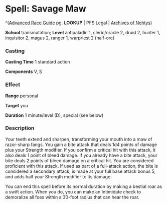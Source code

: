 # Spell: Savage Maw

^([Advanced Race Guide][ss-savage-maw] pg. **LOOKUP** | PFS Legal | [Archives of Nehtys][sn-savage-maw])

**School** transmutation; **Level** antipaladin 1, cleric/oracle 2, druid 2, hunter 1, inquisitor 2, magus 2, ranger 1, warpriest 2 (half-orc)

### Casting

**Casting Time** 1 standard action  

**Components** V, S

### Effect

**Range** personal  

**Target** you  

**Duration** 1 minute/level (D), special (see below)

### Description

Your teeth extend and sharpen, transforming your mouth into a maw of razor-sharp fangs. You gain a bite attack that deals 1d4 points of damage plus your Strength modifier. If you confirm a critical hit with this attack, it also deals 1 point of bleed damage. If you already have a bite attack, your bite deals 2 points of bleed damage on a critical hit. You are considered proficient with this attack. If used as part of a full-attack action, the bite is considered a secondary attack, is made at your full base attack bonus 5, and adds half your Strength modifier to its damage.  

You can end this spell before its normal duration by making a bestial roar as a swift action. When you do, you can make an Intimidate check to demoralize all foes within a 30-foot radius that can hear the roar.

[ss-savage-maw]: http://paizo.com/products/btpy8rv2
[sn-savage-maw]: http://www.archivesofnethys.com/SpellDisplay.aspx?ItemName=Savage%20Maw